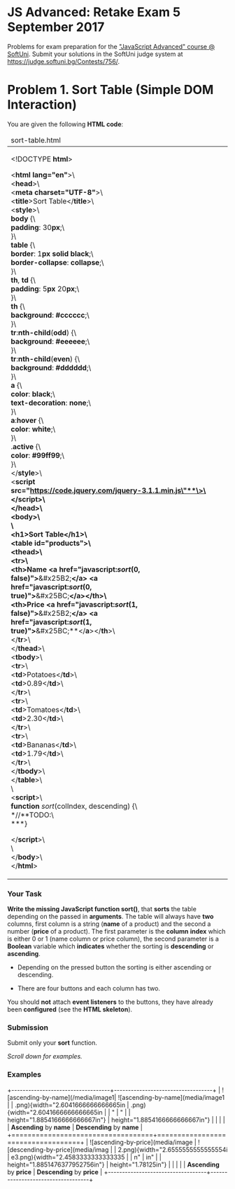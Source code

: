 JS Advanced: Retake Exam 5 September 2017
=========================================

Problems for exam preparation for the ["JavaScript Advanced" course @
SoftUni](https://softuni.bg/courses/javascript-advanced). Submit your
solutions in the SoftUni judge system at
<https://judge.softuni.bg/Contests/756/>.

Problem 1. Sort Table (Simple DOM Interaction)
==============================================

You are given the following **HTML code**:

<table>
    <thead>
        <tr><td>sort-table.html</td></tr>
    </thead>
    <tbody>
        <tr>
            <td>

  \<!DOCTYPE **html**\>  
                                    
  \<**html lang=\"en\"**\>\                                            
  \<**head**\>\                                                        
  \<**meta charset=\"UTF-8\"**\>\                                      
  \<**title**\>Sort Table\</**title**\>\                               
  \<**style**\>\                                                       
  **body** {\                                                          
  **padding**: 30**px**;\                                              
  }\                                                                   
  **table** {\                                                         
  **border**: 1**px solid black**;\                                    
  **border-collapse**: **collapse**;\                                  
  }\                                                                   
  **th**, **td** {\                                                    
  **padding**: 5**px** 20**px**;\                                      
  }\                                                                   
  **th** {\                                                            
  **background**: **\#cccccc**;\                                       
  }\                                                                   
  **tr**:**nth-child**(**odd**) {\                                     
  **background**: **\#eeeeee**;\                                       
  }\                                                                   
  **tr**:**nth-child**(**even**) {\                                    
  **background**: **\#dddddd**;\                                       
  }\                                                                   
  **a** {\                                                             
  **color**: **black**;\                                               
  **text-decoration**: **none**;\                                      
  }\                                                                   
  **a**:**hover** {\                                                   
  **color**: **white**;\                                               
  }\                                                                   
  .**active** {\                                                       
  **color**: **\#99ff99**;\                                            
  }\                                                                   
  \</**style**\>\                                                      
  \<**script                                                           
  src=\"https://code.jquery.com/jquery-3.1.1.min.js\"**\>\</**script**\>\                                                                   
  \</**head**\>\                                                       
  \<**body**\>\                                                        
  \                                                                    
  \<**h1**\>Sort Table\</**h1**\>\                                     
  \<**table id=\"products\"**\>\                                       
  \<**thead**\>\                                                       
  \<**tr**\>\                                                          
  \<**th**\>Name \<**a href=\"javascript:***sort***(0,                 
  false)\"**\>**&\#x25B2;**\</**a**\> \<**a                            
  href=\"javascript:***sort***(0,                                      
  true)\"**\>**&\#x25BC;**\</**a**\>\</**th**\>\                       
  \<**th**\>Price \<**a href=\"javascript:***sort***(1,                
  false)\"**\>**&\#x25B2;**\</**a**\> \<**a                            
  href=\"javascript:***sort***(1,                                      
  true)\"**\>**&\#x25BC;**\</**a**\>\</**th**\>\                       
  \</**tr**\>\                                                         
  \</**thead**\>\                                                      
  \<**tbody**\>\                                                       
  \<**tr**\>\                                                          
  \<**td**\>Potatoes\</**td**\>\                                       
  \<**td**\>0.89\</**td**\>\                                           
  \</**tr**\>\                                                         
  \<**tr**\>\                                                          
  \<**td**\>Tomatoes\</**td**\>\                                       
  \<**td**\>2.30\</**td**\>\                                           
  \</**tr**\>\                                                         
  \<**tr**\>\                                                          
  \<**td**\>Bananas\</**td**\>\                                        
  \<**td**\>1.79\</**td**\>\                                           
  \</**tr**\>\                                                         
  \</**tbody**\>\                                                      
  \</**table**\>\                                                      
  \                                                                    
  \<**script**\>\                                                      
  **function** *sort*(colIndex, descending) {\                         
  *//**TODO:\                                                          
  ***}                                                                 
                                                                       
  \</**script**\>\                                                     
  \                                                                    
  \</**body**\>\                                                       
  \</**html**\>
</pre>                                                     
</td></tr>
</tbody>
</table>

### Your Task

**Write the missing JavaScript function sort()**, that **sorts** the
table depending on the passed in **arguments**. The table will always
have **two** columns, first column is a string (**name** of a product)
and the second a number (**price** of a product). The first parameter is
the **column** **index** which is either 0 or 1 (name column or price
column), the second parameter is a **Boolean** variable which
**indicates** whether the sorting is **descending** or **ascending**.

-   Depending on the pressed button the sorting is either ascending or
    descending.

-   There are four buttons and each column has two.

You should **not** attach **event listeners** to the buttons, they have
already been **configured** (see the **HTML skeleton**).

### Submission

Submit only your **sort** function.

*Scroll down for examples.*

### Examples

+-----------------------------------+-----------------------------------+
| ![ascending-by-name](/media/image1| ![ascending-by-name](media/image1 |
| .png){width="2.6041666666666665in | .png){width="2.6041666666666665in |
| "                                 | "                                 |
| height="1.8854166666666667in"}    | height="1.8854166666666667in"}    |
|                                   |                                   |
| **Ascending** by **name**         | **Descending** by **name**        |
+===================================+===================================+
| ![ascending-by-price](media/image | ![descending-by-price](media/imag |
| 2.png){width="2.6555555555555554i | e3.png){width="2.4583333333333335 |
| n"                                | in"                               |
| height="1.8851476377952756in"}    | height="1.78125in"}               |
|                                   |                                   |
| **Ascending** by **price**        | **Descending** by **price**       |
+-----------------------------------+-----------------------------------+
